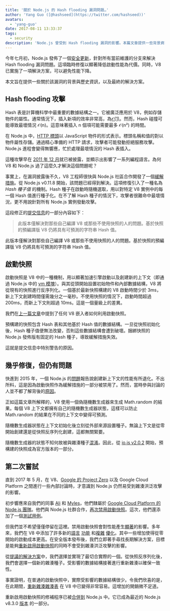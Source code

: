 ```yaml
---
title: '關於 Node.js 的 Hash flooding 漏洞問題…'
author: 'Yang Guo ([@hashseed](https://twitter.com/hashseed))'
avatars:
  - 'yang-guo'
date: 2017-08-11 13:33:37
tags:
  - security
description: 'Node.js 曾受到 Hash flooding 漏洞的影響。本篇文章提供一些背景資料，並解釋 V8 中的解決方案。'
---
```

今年七月初，Node.js 發佈了一個[安全更新](https://nodejs.org/en/blog/vulnerability/july-2017-security-releases/)，針對所有當前維護的分支來解決 Hash flooding 漏洞問題。這項臨時修復以顯著降低啟動性能為代價。同時，V8 已實施了一項解決方案，可以避免性能下降。

<!--truncate-->
本文旨在提供一些關於該漏洞的背景與歷史資訊，以及最終的解決方案。

## Hash flooding 攻擊

Hash 表是計算機科學中最重要的數據結構之一。它被廣泛應用於 V8，例如存儲物件的屬性。通常情況下，插入新項的效率非常高，為[𝒪(1)](https://en.wikipedia.org/wiki/Big_O_notation)。然而，Hash 碰撞可能導致最壞情況 𝒪(n)。這意味著插入 n 個項可能需要最多 𝒪(n²) 的時間。

在 Node.js 中，[HTTP 標頭](https://nodejs.org/api/http.html#http_response_getheaders)以 JavaScript 物件的形式表示。標頭名稱和值的對以物件屬性存儲。通過精心準備的 HTTP 請求，攻擊者可能發動拒絕服務攻擊。Node.js 進程會變得無響應，忙於處理最壞情況的 Hash 表插入。

這種攻擊早在 [2011 年 12 月](https://events.ccc.de/congress/2011/Fahrplan/events/4680.en.html)就已被披露，並顯示出影響了一系列編程語言。為何 V8 和 Node.js 過了這麼久才解決這個問題呢？

事實上，在漏洞披露後不久，V8 工程師很快與 Node.js 社區合作開發了一個[緩解措施](https://github.com/v8/v8/commit/81a0271004833249b4fe58f7d64ae07e79cffe40)。從 Node.js v0.11.8 開始，該問題已經得到解決。這項修復引入了一種名為 _Hash 種子值_ 的機制。Hash 種子在啟動時隨機選取，用以對特定 V8 實例中的每一個 Hash 值進行種子化。在不了解 Hash 種子的情況下，攻擊者很難命中最壞情況，更不用說針對所有 Node.js 實例發動攻擊。

這段修正的[提交信息](https://github.com/v8/v8/commit/81a0271004833249b4fe58f7d64ae07e79cffe40)的一部分內容如下：

> 此版本僅解決對那些自己編譯 V8 或那些不使用快照的人的問題。基於快照的預編譯版 V8 仍將具有可預測的字符串 Hash 值。

此版本僅解決對那些自己編譯 V8 或那些不使用快照的人的問題。基於快照的預編譯版 V8 仍將具有可預測的字符串 Hash 值。

## 啟動快照

啟動快照是 V8 中的一種機制，用以顯著加速引擎啟動以及創建新的上下文（即通過 Node.js 中的 [vm 模塊](https://nodejs.org/api/vm.html)）。與其從頭開始設置初始物件和內部數據結構，V8 將從現有的快照進行反序列化。一個基於最新快照構建的 V8 啟動時間少於 3ms，新上下文創建時間僅需幾分之一毫秒。不使用快照的情況下，啟動時間超過 200ms，而新上下文則超過 10ms。這是一個量級上的差異。

我們在[上一篇文章](/blog/custom-startup-snapshots)中提到了任何 V8 嵌入者如何利用啟動快照。

預構建的快照包含 Hash 表和其他基於 Hash 值的數據結構。一旦從快照初始化後，Hash 種子值便無法改變，否則這些數據結構會遭到破壞。捆綁快照的 Node.js 發佈版有固定的 Hash 種子，導致緩解措施失效。

這就是提交信息中特別警告的原因。

## 幾乎修復，但仍有問題

快進到 2015 年，一個 Node.js 的[問題](https://github.com/nodejs/node/issues/1631)報告說創建新上下文的性能有所退化。不出所料，這是因為啟動快照作為緩解措施的一部分被禁用了。然而，當時參與討論的人並不都了解背後的[原因](https://github.com/nodejs/node/issues/528#issuecomment-71009086)。

正如這篇文章所解釋的，V8 使用一個偽隨機數生成器來生成 Math.random 的結果。每個 V8 上下文都擁有自己的隨機數生成器狀態，這樣可以防止 Math.random 的結果在不同的上下文中變得可預測。

隨機數生成器狀態在上下文初始化後立刻從外部來源設置種子。無論上下文是從零開始創建還是從快照反序列化創建，這都無關緊要。

隨機數生成器的狀態不知何故被與雜湊種子[混淆](https://github.com/nodejs/node/issues/1631#issuecomment-100044148)。因此，從 [io.js v2.0.2](https://github.com/nodejs/node/pull/1679) 開始，預構建的快照成為官方版本的一部分。

## 第二次嘗試

直到 2017 年 5 月，在 V8、[Google 的 Project Zero](https://googleprojectzero.blogspot.com/) 以及 Google Cloud Platform 之間進行一些內部討論時，才意識到 Node.js 仍然易受到雜湊洪泛攻擊的影響。

初步響應來自我們的同事 [Ali](https://twitter.com/ofrobots) 和 [Myles](https://twitter.com/MylesBorins)，他們隸屬於 [Google Cloud Platform 的 Node.js 團隊](https://cloud.google.com/nodejs/)。他們與 Node.js 社群合作，[再次禁用啟動快照](https://github.com/nodejs/node/commit/eff636d8eb7b009c40fb053802c169ba1417293d)。這次，他們還添加了一個[測試用例](https://github.com/nodejs/node/commit/9fedc1f09648ff7cebed65883966f5647686a38a)。

但我們並不希望僅僅停留在這裡。禁用啟動快照會對性能產生[顯著](https://github.com/nodejs/node/issues/14229)的影響。多年來，我們在 V8 中添加了許多新的[語言](/blog/high-performance-es2015) [功能](/blog/webassembly-browser-preview) 和[複雜](/blog/launching-ignition-and-turbofan) [優化](/blog/speeding-up-regular-expressions)。其中一些增加使得從零開始的啟動成本更高。在安全版本發布後，我們立即著手尋找長期解決方案，目標是能夠[重新啟用啟動快照](https://github.com/nodejs/node/issues/14171)的同時不會受到雜湊洪泛攻擊的影響。

從[提議的解決方案](https://docs.google.com/document/d/1br7T3jk5JAJSYaT8eZdQlqrPTDRClheGpRU1-BpY1ss/edit)中，我們選擇並實現了最切合實際的一個。從快照反序列化後，我們會選擇一個新的雜湊種子。受影響的數據結構接著進行重新雜湊以確保一致性。

事實證明，在普通的啟動快照中，實際受影響的數據結構很少。令我們欣喜的是，在此期間，[重新雜湊雜湊表](https://github.com/v8/v8/commit/0e8e0030775518b69eb8522823ea3754e6bddc69) 在 V8 中已變得非常容易。這增加的開銷微不足道。

重新啟用啟動快照的修補程序已被[合併](https://github.com/nodejs/node/commit/2ae2874ae7dfec2c55b5d390d25b6eed9932f78d)[到](https://github.com/nodejs/node/commit/14e4254f68f71a6afaf3ebe16794172b08e68d7b) Node.js 中。它已成為最近的 Node.js v8.3.0 [版本](https://medium.com/the-node-js-collection/node-js-8-3-0-is-now-available-shipping-with-the-ignition-turbofan-execution-pipeline-aa5875ad3367) 的一部分。
